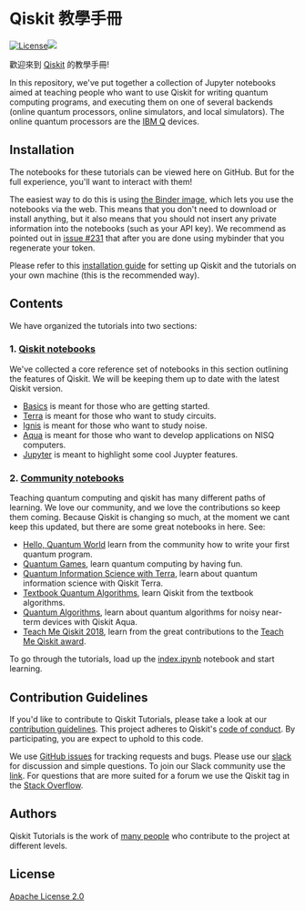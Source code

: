 # Qiskit 教學手冊
[![License](https://img.shields.io/github/license/Qiskit/qiskit-tutorials.svg?style=popout-square)](https://opensource.org/licenses/Apache-2.0)[![](https://img.shields.io/github/release/Qiskit/qiskit-tutorials.svg?style=popout-square)](https://github.com/Qiskit/qiskit-tutorials/releases)

歡迎來到 [Qiskit](https://www.qiskit.org/) 的教學手冊!

In this repository, we've put together a collection of Jupyter notebooks aimed at teaching people who want to use Qiskit for writing quantum computing programs, and executing them on one of several backends (online quantum processors, online simulators, and local simulators). The online quantum processors are the [IBM Q](https://quantumexperience.ng.bluemix.net/qx/devices) devices.

## Installation

The notebooks for these tutorials can be viewed here on GitHub. But for the full experience, you'll want to interact with them!

The easiest way to do this is using [the Binder image](https://mybinder.org/v2/gh/Qiskit/qiskit-tutorial/master?filepath=index.ipynb), which lets you use the notebooks via the web. This means that you don't need to download or install anything, but it also means that you should not insert any private information into the notebooks (such as your API key). We recommend as pointed out in [issue #231](https://github.com/Qiskit/qiskit-tutorial/issues/231) that after you are done using mybinder that you regenerate your token.

Please refer to this [installation guide](INSTALL.md) for setting up Qiskit and the tutorials on your own machine (this is the recommended way).

## Contents

We have organized the tutorials into two sections:

### 1. [Qiskit notebooks](qiskit/)<a id='qiskit'></a>

We've collected a core reference set of notebooks in this section outlining the features of Qiskit. We will be keeping them up to date with the latest Qiskit version.  
- [Basics](qiskit/basics) is meant for those who are getting started.
- [Terra](qiskit/terra) is meant for those who want to study circuits.
- [Ignis](qiskit/ignis) is meant for those who want to study noise.
- [Aqua](qiskit/aqua) is meant for those who want to develop applications on NISQ computers.
- [Jupyter](qiskit/jupyter) is meant to highlight some cool Juypter features.

### 2. [Community notebooks](community/)<a id='community'></a>

Teaching quantum computing and qiskit has many different paths of learning. We love our community, and we love the contributions so keep them coming. Because Qiskit is changing so much, at the moment we cant keep this updated, but there are some great notebooks in here. See:
- [Hello, Quantum World](community/hello_world/) learn from the community how to write your first quantum program.
- [Quantum Games](community/games/), learn quantum computing by having fun.
- [Quantum Information Science with Terra](community/terra/), learn about quantum information science with Qiskit Terra.
- [Textbook Quantum Algorithms](community/algorithms/), learn Qiskit from the textbook algorithms.
- [Quantum Algorithms](community/aqua/), learn about quantum algorithms for noisy near-term devices with Qiskit Aqua.
- [Teach Me Qiskit 2018](community/awards/teach_me_qiskit_2018/), learn from the great contributions to the [Teach Me Qiskit award](https://www.ibm.com/blogs/research/2018/06/teach-qiskit-winner/).

To go through the tutorials, load up the [index.ipynb](index.ipynb) notebook and start learning.

## Contribution Guidelines

If you'd like to contribute to Qiskit Tutorials, please take a look at our
[contribution guidelines](.github/CONTRIBUTING.rst). This project adheres to Qiskit's [code of conduct](.github/CODE_OF_CONDUCT.md). By participating, you are expect to uphold to this code.

We use [GitHub issues](https://github.com/Qiskit/qiskit-tutorials/issues) for tracking requests and bugs. Please use our [slack](https://qiskit.slack.com) for discussion and simple questions. To join our Slack community use the [link](https://join.slack.com/t/qiskit/shared_invite/enQtNDc2NjUzMjE4Mzc0LTMwZmE0YTM4ZThiNGJmODkzN2Y2NTNlMDIwYWNjYzA2ZmM1YTRlZGQ3OGM0NjcwMjZkZGE0MTA4MGQ1ZTVmYzk). For questions that are more suited for a forum we use the Qiskit tag in the [Stack Overflow](https://stackoverflow.com/questions/tagged/qiskit).

## Authors

Qiskit Tutorials is the work of [many people](https://github.com/Qiskit/qiskit-tutorials/graphs/contributors) who contribute
to the project at different levels.

## License

[Apache License 2.0](LICENSE.txt)
